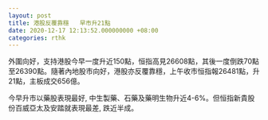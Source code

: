 ```yaml
---
layout: post
title: 港股反覆靠穩   早市升21點
date: 2020-12-17 12:13:52.000000000 +08:00
categories: rthk
---
```


外圍向好，支持港股今早一度升近150點，恒指高見26608點，其後一度倒跌70點至26390點。隨著內地股市向好，港股亦反覆靠穩，上午收市恒指報26481點，升21點，主板成交656億。

今早升市以藥股表現最好, 中生製藥、石藥及藥明生物升近4-6%。但恒指新貴股份百威亞太及安踏就表現最差, 跌近半成。
